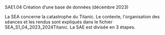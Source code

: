 SAE1.04 Création d’une base de données (décembre 2023)

La SEA concerne la catastrophe du Titanic. Le contexte, l'organisation des séances et les rendus sont expliqués dans le fichier SEA_S1_04_2023_2024Titanic.
La SAE est divisée en 3 étapes.
